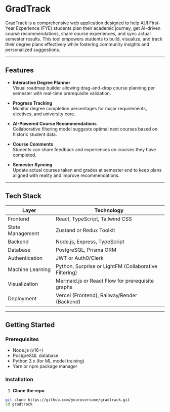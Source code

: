 # GradTrack

GradTrack is a comprehensive web application designed to help AUI First-Year Experience (FYE) students plan their academic journey, get AI-driven course recommendations, share course experiences, and sync actual semester results. This tool empowers students to build, visualize, and track their degree plans effectively while fostering community insights and personalized suggestions.

---

## Features

- **Interactive Degree Planner**  
  Visual roadmap builder allowing drag-and-drop course planning per semester with real-time prerequisite validation.

- **Progress Tracking**  
  Monitor degree completion percentages for major requirements, electives, and university core.

- **AI-Powered Course Recommendations**  
  Collaborative filtering model suggests optimal next courses based on historic student data.

- **Course Comments**  
  Students can share feedback and experiences on courses they have completed.

- **Semester Syncing**  
  Update actual courses taken and grades at semester end to keep plans aligned with reality and improve recommendations.

---

## Tech Stack

| Layer           | Technology                                   |
|-----------------|----------------------------------------------|
| Frontend        | React, TypeScript, Tailwind CSS              |
| State Management| Zustand or Redux Toolkit                      |
| Backend         | Node.js, Express, TypeScript                  |
| Database        | PostgreSQL, Prisma ORM                        |
| Authentication  | JWT or Auth0/Clerk                           |
| Machine Learning| Python, Surprise or LightFM (Collaborative Filtering) |
| Visualization   | Mermaid.js or React Flow for prerequisite graphs |
| Deployment      | Vercel (Frontend), Railway/Render (Backend)  |

---

## Getting Started

### Prerequisites

- Node.js (v16+)  
- PostgreSQL database  
- Python 3.x (for ML model training)  
- Yarn or npm package manager  

### Installation

1. **Clone the repo**

```bash
git clone https://github.com/yourusername/gradtrack.git
cd gradtrack
